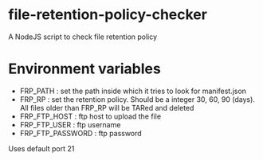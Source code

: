 # file-retention-policy-checker
A NodeJS script to check file retention policy

# Environment variables
* FRP_PATH : set the path inside which it tries to look for manifest.json
* FRP_RP : set the retention policy. Should be a integer 30, 60, 90 (days). All files older than FRP_RP will be TARed and deleted
* FRP_FTP_HOST : ftp host to upload the file
* FRP_FTP_USER : ftp username
* FRP_FTP_PASSWORD : ftp password

Uses default port 21

